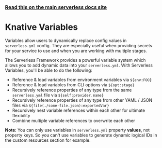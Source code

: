 <!--
title: Knative - Knative Guide - Variables | Serverless Framework
menuText: Variables
menuOrder: 9
description: How to use Serverless Variables to insert dynamic configuration info into your serverless.yml
layout: Doc
-->

<!-- DOCS-SITE-LINK:START automatically generated  -->

### [Read this on the main serverless docs site](https://www.serverless.com/framework/docs/providers/knative/guide/variables/)

<!-- DOCS-SITE-LINK:END -->

# Knative Variables

Variables allow users to dynamically replace config values in `serverless.yml` config. They are especially useful when providing secrets for your service to use and when you are working with multiple stages.

The Serverless Framework provides a powerful variable system which allows you to add dynamic data into your `serverless.yml`. With Serverless Variables, you'll be able to do the following:

- Reference & load variables from environment variables via `${env:FOO}`
- Reference & load variables from CLI options via `${opt:stage}`
- Recursively reference properties of any type from the same `serverless.yml` file via `${self:provider.name}`
- Recursively reference properties of any type from other YAML / JSON files via `${file(./some-file.json):exportedVar}`
- Recursively nest variable references within each other for ultimate flexibility
- Combine multiple variable references to overwrite each other

**Note:** You can only use variables in `serverless.yml` property **values**, not property keys. So you can't use variables to generate dynamic logical IDs in the custom resources section for example.
